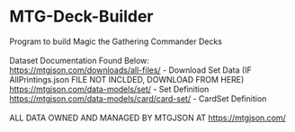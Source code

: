 # MTG-Deck-Builder

Program to build Magic the Gathering Commander Decks <br/> <br/>
Dataset Documentation Found Below: <br/>
https://mtgjson.com/downloads/all-files/ - Download Set Data (IF AllPrintings.json FILE NOT INCLDED, DOWNLOAD FROM HERE) <br/>
https://mtgjson.com/data-models/set/ - Set Definition <br/>
https://mtgjson.com/data-models/card/card-set/ - CardSet Definition <br/>
<br/>
ALL DATA OWNED AND MANAGED BY MTGJSON AT https://mtgjson.com/ <br/>
